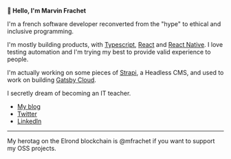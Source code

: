 **👋 Hello, I'm Marvin Frachet**

I'm a french software developer reconverted from the "hype" to ethical and inclusive programming.

I'm mostly building products, with [Typescript](https://www.typescriptlang.org/), [React](https://reactjs.org/) and [React Native](https://reactnative.dev/). I love testing automation and I'm trying my best to provide valid experience to people.

I'm actually working on some pieces of [Strapi]((https://github.com/strapi)), a Headless CMS, and used to work on building [Gatsby Cloud](https://www.gatsbyjs.com/).

I secretly dream of becoming an IT teacher.

- [My blog](https://mfrachet.github.io/)
- [Twitter](https://twitter.com/mfrachet)
- [LinkedIn](https://www.linkedin.com/in/marvin-frachet-49165365/)

---

My herotag on the Elrond blockchain is @mfrachet if you want to support my OSS projects.
